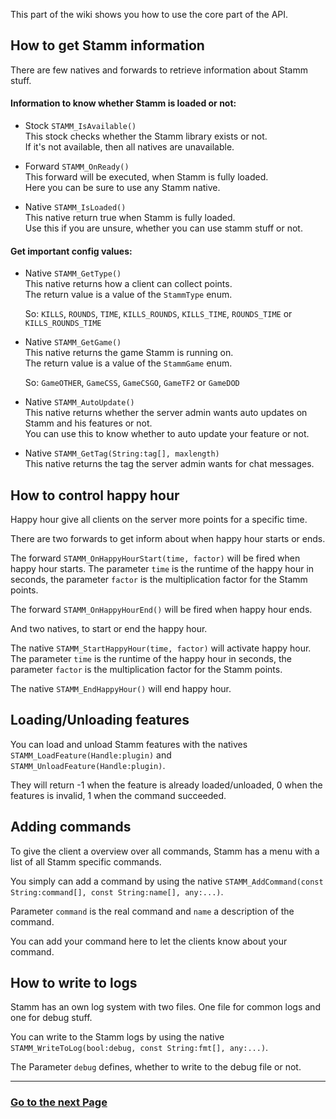 This part of the wiki shows you how to use the core part of the API.


## How to get Stamm information

There are few natives and forwards to retrieve information about Stamm stuff.

#### Information to know whether Stamm is loaded or not:

- Stock `STAMM_IsAvailable()`   
	This stock checks whether the Stamm library exists or not.    
	If it's not available, then all natives are unavailable.  

- Forward `STAMM_OnReady()`    
	This forward will be executed, when Stamm is fully loaded.    
	Here you can be sure to use any Stamm native.

- Native `STAMM_IsLoaded()`    
	This native return true when Stamm is fully loaded.    
	Use this if you are unsure, whether you can use stamm stuff or not.

#### Get important config values:

- Native `STAMM_GetType()`    
		This native returns how a client can collect points.    
		The return value is a value of the `StammType` enum.

	So: `KILLS`, `ROUNDS`, `TIME`, `KILLS_ROUNDS`, `KILLS_TIME`, `ROUNDS_TIME` or `KILLS_ROUNDS_TIME`

- Native `STAMM_GetGame()`    
		This native returns the game Stamm is running on.    
		The return value is a value of the `StammGame` enum.

	So: `GameOTHER`, `GameCSS`, `GameCSGO`, `GameTF2` or `GameDOD`

- Native `STAMM_AutoUpdate()`    
		This native returns whether the server admin wants auto updates on Stamm and his features or not.    
		You can use this to know whether to auto update your feature or not.

- Native `STAMM_GetTag(String:tag[], maxlength)`    
		This native returns the tag the server admin wants for chat messages.


## How to control happy hour

Happy hour give all clients on the server more points for a specific time.

There are two forwards to get inform about when happy hour starts or ends.


The forward `STAMM_OnHappyHourStart(time, factor)` will be fired when happy hour starts.
The parameter `time` is the runtime of the happy hour in seconds, the parameter `factor` is the multiplication factor for the Stamm points.

The forward `STAMM_OnHappyHourEnd()` will be fired when happy hour ends.


And two natives, to start or end the happy hour.

The native `STAMM_StartHappyHour(time, factor)` will activate happy hour.
The parameter `time` is the runtime of the happy hour in seconds, the parameter `factor` is the multiplication factor for the Stamm points.

The native `STAMM_EndHappyHour()` will end happy hour.


## Loading/Unloading features

You can load and unload Stamm features with the natives `STAMM_LoadFeature(Handle:plugin)` and `STAMM_UnloadFeature(Handle:plugin)`.

They will return -1 when the feature is already loaded/unloaded, 0 when the features is invalid, 1 when the command succeeded.

## Adding commands

To give the client a overview over all commands, Stamm has a menu with a list of all Stamm specific commands.

You simply can add a command by using the native `STAMM_AddCommand(const String:command[], const String:name[], any:...)`.

Parameter `command` is the real command and `name` a description of the command.

You can add your command here to let the clients know about your command.


## How to write to logs

Stamm has an own log system with two files. One file for common logs and one for debug stuff.

You can write to the Stamm logs by using the native `STAMM_WriteToLog(bool:debug, const String:fmt[], any:...)`.

The Parameter `debug` defines, whether to write to the debug file or not.

---------
### [Go to the next Page](Working-with-clients)